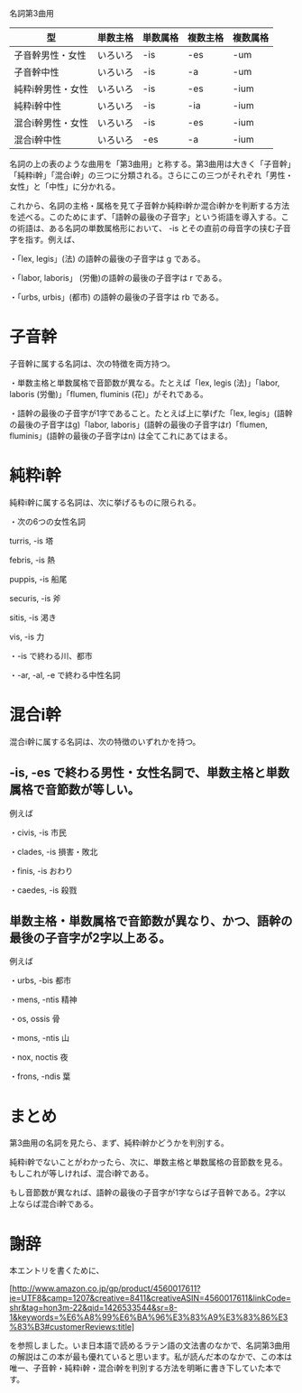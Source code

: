 名詞第3曲用

|型               |単数主格|単数属格|複数主格|複数属格|
|-|-|-|-|-|
|子音幹男性・女性 |いろいろ|-is     |-es     |-um |
|子音幹中性       |いろいろ|-is     |-a      |-um |
|純粋i幹男性・女性|いろいろ|-is     |-es     |-ium|
|純粋i幹中性      |いろいろ|-is     |-ia     |-ium|
|混合i幹男性・女性|いろいろ|-is     |-es     |-ium|
|混合i幹中性      |いろいろ|-es     |-a      |-ium|

名詞の上の表のような曲用を「第3曲用」と称する。第3曲用は大きく「子音幹」「純粋i幹」「混合i幹」の三つに分類される。さらにこの三つがそれぞれ「男性・女性」と「中性」に分かれる。

これから、名詞の主格・属格を見て子音幹か純粋i幹か混合i幹かを判断する方法を述べる。このためにまず、「語幹の最後の子音字」という術語を導入する。この術語は、ある名詞の単数属格形において、 -is とその直前の母音字の挟む子音字を指す。例えば、

・「lex, legis」(法) の語幹の最後の子音字は g である。

・「labor, laboris」 (労働)の語幹の最後の子音字は r である。

・「urbs, urbis」(都市) の語幹の最後の子音字は rb である。


# 子音幹

子音幹に属する名詞は、次の特徴を両方持つ。

・単数主格と単数属格で音節数が異なる。たとえば「lex, legis (法)」「labor, laboris (労働)」「flumen, fluminis (花)」がそれである。

・語幹の最後の子音字が1字であること。たとえば上に挙げた「lex, legis」(語幹の最後の子音字はg)「labor, laboris」(語幹の最後の子音字はr)「flumen, fluminis」(語幹の最後の子音字はn) は全てこれにあてはまる。

# 純粋i幹

純粋i幹に属する名詞は、次に挙げるものに限られる。

・次の6つの女性名詞

turris, -is 塔

febris, -is 熱

puppis, -is 船尾

securis, -is 斧

sitis, -is 渇き

vis, -is 力

・-is で終わる川、都市

・-ar, -al, -e で終わる中性名詞

# 混合i幹

混合i幹に属する名詞は、次の特徴のいずれかを持つ。


## -is, -es で終わる男性・女性名詞で、単数主格と単数属格で音節数が等しい。

例えば

・civis, -is 市民

・clades, -is 損害・敗北

・finis, -is おわり

・caedes, -is 殺戮

## 単数主格・単数属格で音節数が異なり、かつ、語幹の最後の子音字が2字以上ある。

例えば

・urbs, -bis 都市

・mens, -ntis 精神

・os, ossis 骨

・mons, -ntis 山

・nox, noctis 夜

・frons, -ndis 葉

# まとめ

第3曲用の名詞を見たら、まず、純粋i幹かどうかを判別する。

純粋i幹でないことがわかったら、次に、単数主格と単数属格の音節数を見る。もしこれが等しければ、混合i幹である。

もし音節数が異なれば、語幹の最後の子音字が1字ならば子音幹である。2字以上ならば混合i幹である。

# 謝辞

本エントリを書くために、

[http://www.amazon.co.jp/gp/product/4560017611?ie=UTF8&camp=1207&creative=8411&creativeASIN=4560017611&linkCode=shr&tag=hon3m-22&qid=1426533544&sr=8-1&keywords=%E6%A8%99%E6%BA%96%E3%83%A9%E3%83%86%E3%83%B3#customerReviews:title]

を参照しました。いま日本語で読めるラテン語の文法書のなかで、名詞第3曲用の解説はこの本が最も優れていると思います。私が読んだ本のなかで、この本は唯一、子音幹・純粋i幹・混合i幹を判別する方法を明晰に書き下していた本です。
